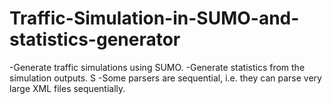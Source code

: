 # Traffic-Simulation-in-SUMO-and-statistics-generator
-Generate traffic simulations using SUMO. 
-Generate statistics from the simulation outputs. S
-Some parsers are sequential, i.e. they can parse very large XML files sequentially.
